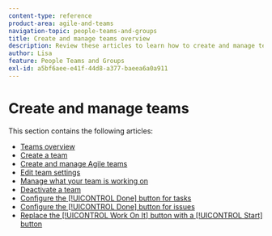 ```yaml
---
content-type: reference
product-area: agile-and-teams
navigation-topic: people-teams-and-groups
title: Create and manage teams overview
description: Review these articles to learn how to create and manage teams in Adobe Workfront.
author: Lisa
feature: People Teams and Groups
exl-id: a5bf6aee-e41f-44d8-a377-baeea6a0a911
---
```

# Create and manage teams

This section contains the following articles:

* [Teams overview](../../people-teams-and-groups/create-and-manage-teams/teams-overview.md) 
* [Create a team](../../people-teams-and-groups/create-and-manage-teams/create-a-team.md) 
* [Create and manage Agile teams](../../people-teams-and-groups/create-and-manage-teams/create-and-manage-agile-teams.md) 
* [Edit team settings](../../people-teams-and-groups/create-and-manage-teams/edit-team-settings.md) 
* [Manage what your team is working on](../../people-teams-and-groups/create-and-manage-teams/manage-what-your-team-is-working-on.md) 
* [Deactivate a team](../../people-teams-and-groups/create-and-manage-teams/deactivate-a-team.md) 
* [Configure the [!UICONTROL Done] button for tasks](../../people-teams-and-groups/create-and-manage-teams/configure-the-done-button-for-tasks.md) 
* [Configure the [!UICONTROL Done] button for issues](../../people-teams-and-groups/create-and-manage-teams/configure-the-done-button-for-issues.md) 
* [Replace the [!UICONTROL Work On It] button with a [!UICONTROL Start] button](../../people-teams-and-groups/create-and-manage-teams/work-on-it-button-to-start-button.md)
